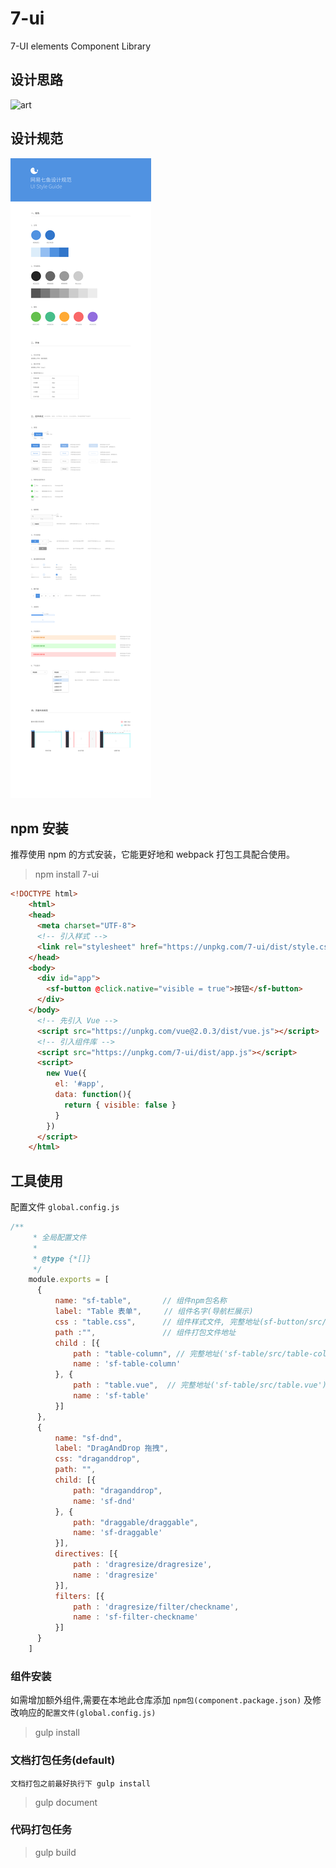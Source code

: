 # 7-ui

7-UI elements Component Library

## 设计思路

![art](https://camo.githubusercontent.com/01202b7ab1c54b68371bcf6f28c7bb51f8ab84e4/687474703a2f2f6e6f732e6e6574656173652e636f6d2f6b6e6f776c656467652f37353333353034382d306235342d343435342d396266312d656130643630383130363364)

## 设计规范
![design](./docs/design/sailfish.png)

## npm 安装

推荐使用 npm 的方式安装，它能更好地和 webpack 打包工具配合使用。

> npm install 7-ui

```html
<!DOCTYPE html>
    <html>
    <head>
      <meta charset="UTF-8">
      <!-- 引入样式 -->
      <link rel="stylesheet" href="https://unpkg.com/7-ui/dist/style.css">
    </head>
    <body>
      <div id="app">
        <sf-button @click.native="visible = true">按钮</sf-button>
      </div>
    </body>
      <!-- 先引入 Vue -->
      <script src="https://unpkg.com/vue@2.0.3/dist/vue.js"></script>
      <!-- 引入组件库 -->
      <script src="https://unpkg.com/7-ui/dist/app.js"></script>
      <script>
        new Vue({
          el: '#app',
          data: function(){
            return { visible: false }
          }
        })
      </script>
    </html>
```

## 工具使用

配置文件 `global.config.js`

```javascript
/**
     * 全局配置文件
     *
     * @type {*[]}
     */
    module.exports = [
      {
          name: "sf-table",       // 组件npm包名称
          label: "Table 表单",     // 组件名字(导航栏展示)
          css : "table.css",      // 组件样式文件, 完整地址(sf-button/src/button.css)
          path :"",               // 组件打包文件地址
          child : [{
              path : "table-column", // 完整地址('sf-table/src/table-column')
              name : 'sf-table-column'
          }, {
              path : "table.vue",  // 完整地址('sf-table/src/table.vue')
              name : 'sf-table'
          }]
      },
      {
          name: "sf-dnd",
          label: "DragAndDrop 拖拽",
          css: "draganddrop",
          path: "",
          child: [{
              path: "draganddrop",
              name: 'sf-dnd'
          }, {
              path: "draggable/draggable",
              name: 'sf-draggable'
          }],
          directives: [{
              path : 'dragresize/dragresize',
              name : 'dragresize'
          }],
          filters: [{
              path : 'dragresize/filter/checkname',
              name : 'sf-filter-checkname'
          }]
      }
    ]
```

### 组件安装

如需增加额外组件,需要在本地此仓库添加 `npm包(component.package.json)` 及修改响应的`配置文件(global.config.js)`


> gulp install

### 文档打包任务(default)

`文档打包之前最好执行下 gulp install`

> gulp document

### 代码打包任务


> gulp build
